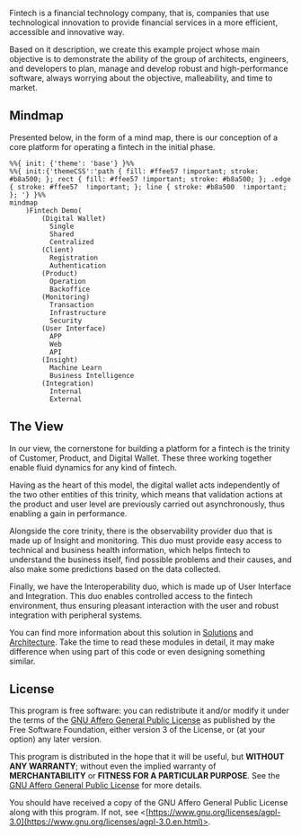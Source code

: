 
Fintech is a financial technology company, that is, companies that use technological innovation to provide financial services in a more efficient, accessible and innovative way.

Based on it description, we create this example project whose main objective is to demonstrate the ability of the group of architects, engineers, and developers to plan, manage and develop robust and high-performance software, always worrying about the objective, malleability, and time to market. 

## Mindmap

Presented below, in the form of a mind map, there is our conception of a core platform for operating a fintech in the initial phase.

```mermaid
%%{ init: {'theme': 'base'} }%%
%%{ init:{'themeCSS':'path { fill: #ffee57 !important; stroke: #b8a500; }; rect { fill: #ffee57 !important; stroke: #b8a500; }; .edge { stroke: #ffee57  !important; }; line { stroke: #b8a500  !important; }; '} }%%
mindmap
    )Fintech Demo(
        (Digital Wallet)
          Single
          Shared
          Centralized 
        (Client)
          Registration
          Authentication
        (Product)
          Operation
          Backoffice
        (Monitoring)
          Transaction
          Infrastructure
          Security
        (User Interface)
          APP
          Web
          API 
        (Insight)
          Machine Learn
          Business Intelligence
        (Integration)
          Internal
          External

```

## The View

In our view, the cornerstone for building a platform for a fintech is the trinity of Customer, Product, and Digital Wallet. These three working together enable fluid dynamics for any kind of fintech.

Having as the heart of this model, the digital wallet acts independently of the two other entities of this trinity, which means that validation actions at the product and user level are previously carried out asynchronously, thus enabling a gain in performance.

Alongside the core trinity, there is the observability provider duo that is made up of Insight and monitoring. This duo must provide easy access to technical and business health information, which helps fintech to understand the business itself, find possible problems and their causes, and also make some predictions based on the data collected.

Finally, we have the Interoperability duo, which is made up of User Interface and Integration. This duo enables controlled access to the fintech environment, thus ensuring pleasant interaction with the user and robust integration with peripheral systems.

You can find more information about this solution in [Solutions](./solution/about.md) and [Architecture](./architecture/solution.md). Take the time to read these modules in detail, it may make difference when using part of this code or even designing something similar.

## License

This program is free software: you can redistribute it and/or modify it under the terms of the [GNU Affero General Public License](./license.md) as published by the Free Software Foundation, either version 3 of the License, or (at your option) any later version.

This program is distributed in the hope that it will be useful, but __WITHOUT ANY WARRANTY__; without even the implied warranty of __MERCHANTABILITY__ or __FITNESS FOR A PARTICULAR PURPOSE__.  See the [GNU Affero General Public License](./license.md) for more details.

You should have received a copy of the GNU Affero General Public License
along with this program.  If not, see <[https://www.gnu.org/licenses/agpl-3.0](https://www.gnu.org/licenses/agpl-3.0.en.html)>.